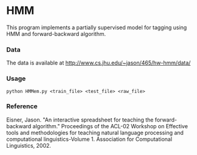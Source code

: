 # HMM

This program implements a partially supervised model for tagging using HMM and forward-backward algorithm. 

### Data

The data is available at http://www.cs.jhu.edu/~jason/465/hw-hmm/data/

### Usage

```
python HMMem.py <train_file> <test_file> <raw_file>
```

### Reference 

Eisner, Jason. "An interactive spreadsheet for teaching the forward-backward algorithm." Proceedings of the ACL-02 Workshop on Effective tools and methodologies for teaching natural language processing and computational linguistics-Volume 1. Association for Computational Linguistics, 2002.

